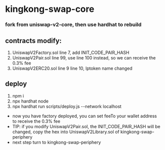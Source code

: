 # kingkong-swap-core
### fork from uniswap-v2-core, then use hardhat to rebuild
## contracts modify:
1. UniswapV2Factory.sol line 7, add INIT_CODE_PAIR_HASH
2. UniswapV2Pair.sol line 99, use line 100 instead, so we can receive the 0.3% fee
3. UniswapV2ERC20.sol line 9 line 10, lptoken name changed 

## deploy
1. npm i
2. npx hardhat node
3. npx hardhat run scripts/deploy.js --network localhost
- now you have factory deployed, you can set feeTo your wallet address to receive the 0.3% fee
- TIP: if you modify UniswapV2Pair.sol, the INIT_CODE_PAIR_HASH will be changed, copy the hex into UniswapV2Library.sol of kingkong-swap-periphery
- next step turn to kingkong-swap-periphery

